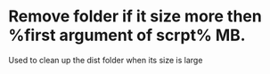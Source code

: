 # Remove folder if it size more then %first argument of scrpt% MB.
Used to clean up the dist folder when its size is large